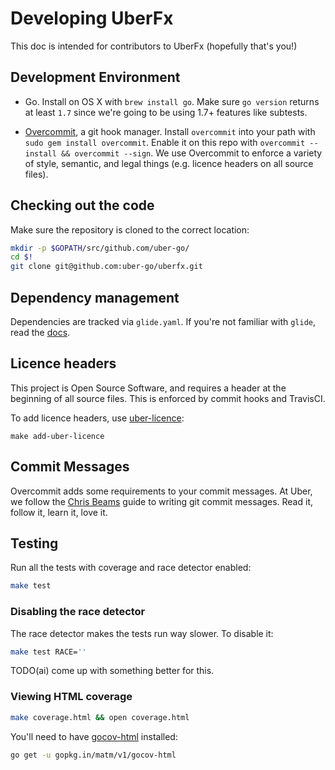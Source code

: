 # Developing UberFx

This doc is intended for contributors to UberFx (hopefully that's you!)

## Development Environment

* Go. Install on OS X with `brew install go`. Make sure `go version` returns at
  least `1.7` since we're going to be using 1.7+ features like subtests.

* [Overcommit](https://github.com/brigade/overcommit), a git hook manager.
  Install `overcommit` into your path with `sudo gem install overcommit`.
  Enable it on this repo with `overcommit --install && overcommit --sign`.
  We use Overcommit to enforce a variety of style, semantic, and legal things
  (e.g. licence headers on all source files).

## Checking out the code

Make sure the repository is cloned to the correct location:

```bash
mkdir -p $GOPATH/src/github.com/uber-go/
cd $!
git clone git@github.com:uber-go/uberfx.git
```

## Dependency management

Dependencies are tracked via `glide.yaml`. If you're not familiar with `glide`,
read the [docs](https://github.com/Masterminds/glide#usage).

## Licence headers

This project is Open Source Software, and requires a header at the beginning of
all source files. This is enforced by commit hooks and TravisCI.

To add licence headers, use
[uber-licence](https://github.com/uber/uber-licence):

```lang=bash
make add-uber-licence
```

## Commit Messages

Overcommit adds some requirements to your commit messages. At Uber, we follow the
[Chris Beams](http://chris.beams.io/posts/git-commit/) guide to writing git
commit messages. Read it, follow it, learn it, love it.

## Testing

Run all the tests with coverage and race detector enabled:

```bash
make test
```

### Disabling the race detector

The race detector makes the tests run way slower. To disable it:

```bash
make test RACE=''
```

TODO(ai) come up with something better for this.

### Viewing HTML coverage

```bash
make coverage.html && open coverage.html
```

You'll need to have [gocov-html](https://github.com/matm/gocov-html) installed:

```bash
go get -u gopkg.in/matm/v1/gocov-html
```
